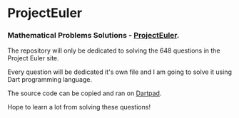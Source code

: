 # ProjectEuler
### Mathematical Problems Solutions - [ProjectEuler](https://projecteuler.net/archives).

The repository will only be dedicated to solving the 648 questions in the Project Euler site.

Every question will be dedicated it's own file and I am going to solve it using Dart programming language.

The source code can be copied and ran on [Dartpad](https://dartpad.dartlang.org).

Hope to learn a lot from solving these questions!